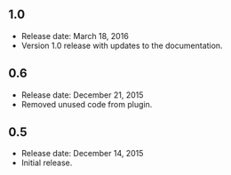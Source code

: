 ## 1.0
* Release date: March 18, 2016
* Version 1.0 release with updates to the documentation.

## 0.6
* Release date: December 21, 2015
* Removed unused code from plugin.

## 0.5
* Release date: December 14, 2015
* Initial release.
